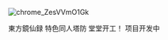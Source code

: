 ![chrome_ZesVVmO1Gk](https://user-images.githubusercontent.com/32977346/151131194-cb2e083a-3f62-4174-a25e-6ed2614ff5ac.png)

東方鏡仙録
特色同人塔防 堂堂开工！
项目开发中

